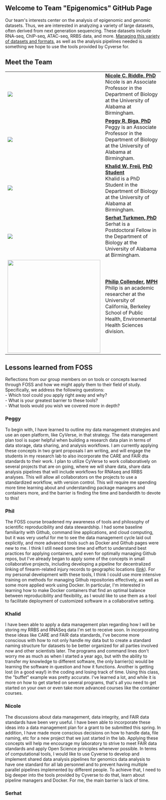 ## Welcome to Team "Epigenomics" GitHub Page <br>
Our team's interests center on the analysis of epigenomic and genomic datasets.  Thus, we are interested in analyzing a variety of large datasets, often derived from next generation sequencing.  These datasets include RNA-seq, ChIP-seq, ATAC-seq, RRBS data, and more.  [Managing this variety of datasets and formats](https://github.com/kfreij95/Group-A-Capstone-I/blob/main/Data-Files/datafilesreadme.md), as well as the analysis pipelines needed is something we hope to use the tools provided by Cyverse for. 

## Meet the Team <br>

| |  |
|---|---|
| <img src="https://www.uab.edu/cas/biology/images/images/people/faculty/nicole-riddle.jpg"> | [**Nicole C. Riddle, PhD**](https://github.com/riddlenc)<br/> Nicole is an Associate Professor in the Department of Biology at the University of Alabama at Birmingham. |
| <img src="https://www.uab.edu/cas/biology/images/images/people/faculty/peggy-biga.jpg"> | [**Peggy R. Biga, PhD**](https://github.com/peggybiga)<br/> Peggy is an Associate Professor in the Department of Biology at the University of Alabama at Birmingham. |
| <img src="https://www.uab.edu/cas/biology/images/images/people/grad_students/khalid-freij.jpg"> | [**Khalid W. Freij**](https://github.com/kfreij95)**,** [**PhD Student**](https://www.researchgate.net/profile/Khalid-Freij)<br/> Khalid is a PhD Student in the Department of Biology at the University of Alabama at Birmingham. |
| <img src="https://imgur.com/refmO39.jpg"> | [**Serhat Turkmen, PhD**](https://github.com/s3rhat)<br/> Serhat is a Postdoctoral Fellow in the Department of Biology at the University of Alabama at Birmingham. |
| <img src="https://i2.wp.com/publichealth.berkeley.edu/wp-content/uploads/2020/08/phil-c-98.jpg?w=900&ssl=1" width="300"> | [**Philip Collender**](https://github.com/pcollender)**,** [**MPH**](https://scholar.google.com/citations?user=dp7nggQAAAAJ&hl=en)<br/> Philip is an academic researcher at the University of California, Berkeley School of Public Health, Environmental Health Sciences division. |


## Lessons learned from FOSS <br>
Reflections from our group members on on tools or concepts learned through FOSS and how we might apply them to their field of study. Specifically, we address the following questions:<br>
    - Which tool could you apply right away and why?<br>
    - What is your greatest barrier to these tools?<br>
    - What tools would you wish we covered more in depth?<br>

### Peggy <br>
To begin with, I have learned to outline my data management strategies and use an open platform, like CyVerse, in that strategy. The data management plan tool is super helpful when building a research data plan in terms of data storage, data sharing, and analysis workflows. I am currently applying these concepts in two grant proposals I am writing, and will engage the students in my research lab to also incorporate the CARE and FAIR dta standards to their work. I plan to utilize CyVerse to work collaboratively on several projects that are on going, where we will share data, share data analysis pipelines that will include workflows for RNAseq and RRBS analyses. This will allow all collaborators on the projects to use a standardized workflow, with version control. This will require me spending more time learning about and understanding package managers and containers more, and the barrier is finding the time and bandwidth to devote to this!

### Phil <br>
The FOSS course broadened my awareness of tools and philosophy of scientific reproducibility and data stewardship. I had some baseline familiarity with Github, command line applications, and cloud computing, but it was very useful for me to see the data management cycle laid out explicitly, and more advanced tools such as Docker and Github pages were new to me. I think I still need some time and effort to understand best practices for applying containers, and even for optimally managing Github repos, but I've already began to apply some of the concepts in small collaborative projects, including developing a pipeline for decentralized linking of firearm-related injury records to geographic locations ([link](https://github.com/pcollender/Firearm-injury-geocoding)). For my personal development with these tools, I think I could use more intensive training on methods for managing Github repositories effectively, as well as some more applied work using Docker. In particular, I'm interested in learning how to make Docker containers that find an optimal balance between reproducibility and flexibility, as I would like to use them as a tool to facilitate deployment of customized software in a collaborative setting.


### Khalid <br>
I have been able to apply a data management plan regarding how I will be storing my RRBS and RNASeq data I'm set to receive soon. In incorporating these ideas like CARE and FAIR data standards, I've become more conscious with how to not only handle my data but to create a standard naming structure for datasets to be better organized for all parties involved now and other scientists later. The programs and command lines don't worry me as much as when I started a year ago, but with the ability to transfer my knowledge to different software, the only barrier(s) would be learning the software in question and how it functions. Another is getting lost (in a good way!) in the coding and losing track of time. Using this class, the "buffet" example was pretty accurate. I've learned a lot, and while it is more on how to get started on several programs, that's all you need to get started on your own or even take more advanced courses like the container courses.

### Nicole <br>
The discussions about data management, data integrity, and FAIR data standards have been very useful. I have been able to incorporate these ideas into a data management plan for a grant to be submitted this spring.  In addition, I have made more conscious decisions on how to handle data, file naming, etc for a new project that we just started in the lab.  Applying these concepts will help me encourage my laboratory to strive to meet FAIR data standards and apply Open Science principles whenever possible.  In terms of computational tools, I would like to use Cyverse to develop and implement shared data analysis pipelines for genomics data analysis to have one standard for all lab personnel and to prevent having multiple parallel pipelines implemented by different people.  To achieve that, I need to big deeper into the tools provided by Cyverse to do that, learn about pipeline managers and Docker.  For me, the main barrier is lack of time.  

### Serhat <br>

